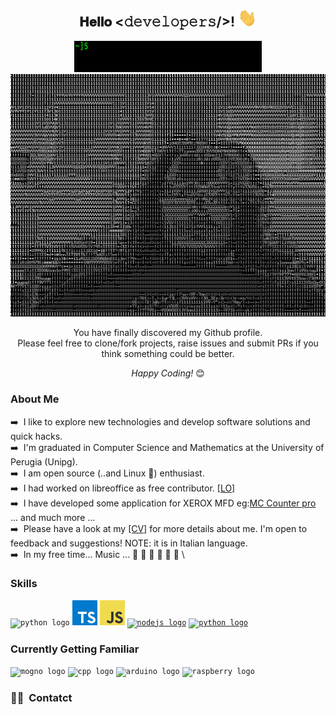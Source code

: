 <div align="center">
<h2> 𝐇𝐞𝐥𝐥𝐨 <𝚍𝚎𝚟𝚎𝚕𝚘𝚙𝚎𝚛𝚜/>! <img src="./Hi.gif" width="30px"> </h2>
</div>

<div align="center" width="50">

<img src="./welcome_giacco.gif" alt="Welcome!" width="300" height="50"/>

</div>

<div align="center"> 
  <img src="./giacco.gif" alt="Giacco!" width="600"/> <br>
  
You have finally discovered my Github profile. <br>
Please feel free to clone/fork projects, raise issues and submit PRs if you think something could be better. <br>

<i>Happy Coding!</i> 😊

</div>

### About Me

:arrow_right: &nbsp;I like to explore new technologies and develop software solutions and quick hacks.\
:arrow_right: &nbsp;I'm graduated in Computer Science and Mathematics at the University of Perugia (Unipg).\
:arrow_right: &nbsp;I am open source (..and Linux :penguin:) enthusiast.\
:arrow_right: &nbsp;I had worked on libreoffice as free contributor. <a href="https://github.com/giacco/giacco/blob/main/Filippo%20giacche%CC%80.pdf">[LO]</a> \
:arrow_right: &nbsp;I have developed some application for XEROX MFD eg:<a href="https://appgallery.services.xerox.com/#!/home/app-details/3741a1da-0a7f-44ba-a662-87ccaaaa6cb8">MC Counter pro</a> ... and much more ... \
:arrow_right: &nbsp;Please have a look at my <a href="https://github.com/giacco/giacco/blob/main/Filippo%20giacche%CC%80.pdf">[CV]</a> for more details about me. I'm open to feedback and suggestions! NOTE: it is in Italian language.\
:arrow_right: &nbsp;In my free time... Music ... :musical_note: :musical_keyboard: :musical_score: :guitar: :guitar: :metal: \


### Skills 
<code><img height="40" src="https://upload.wikimedia.org/wikipedia/commons/thumb/c/c3/Python-logo-notext.svg/1200px-Python-logo-notext.svg.png" alt="python logo" /></a></code>
<code><img height="40" src="https://raw.githubusercontent.com/github/explore/80688e429a7d4ef2fca1e82350fe8e3517d3494d/topics/typescript/typescript.png" alt="ts logo" /></a></code>
<code><a href="https://www.javascript.com/"><img height="40" src="https://raw.githubusercontent.com/github/explore/80688e429a7d4ef2fca1e82350fe8e3517d3494d/topics/javascript/javascript.png" alt="js logo" /></a></code>
<code><a href="https://nodejs.org/en/"><img height="40" src="https://seeklogo.com/images/N/nodejs-logo-FBE122E377-seeklogo.com.png" alt="nodejs logo" /></a></code>
<code><a href="https://www.python.org/"><img height="40" src="https://upload.wikimedia.org/wikipedia/commons/thumb/c/c3/Python-logo-notext.svg/1200px-Python-logo-notext.svg.png" alt="python logo" /></a></code>

### Currently Getting Familiar
<code><img height="40" src="https://www.docker.com/sites/default/files/d8/styles/role_icon/public/2019-07/Moby-logo.png?itok=sYH_JEaJ" alt="mogno logo" /></a></code>
<code><img height="40" src="https://upload.wikimedia.org/wikipedia/commons/thumb/1/18/ISO_C%2B%2B_Logo.svg/306px-ISO_C%2B%2B_Logo.svg.png" alt="cpp logo" /></a></code>
<code><img height="40" src="https://upload.wikimedia.org/wikipedia/commons/thumb/8/87/Arduino_Logo.svg/1280px-Arduino_Logo.svg.png" alt="arduino logo" /></a></code>
<code><img height="40" src="https://elinux.org/images/c/cb/Raspberry_Pi_Logo.svg" alt="raspberry logo" /></a></code>


### 🤝🏻 &nbsp;Contatct

<p align="center">
</p>
